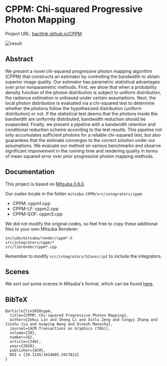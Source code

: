 # CPPM: Chi-squared Progressive Photon Mapping

Project URL: [bactlink.github.io/CPPM](https://bactlink.github.io/CPPM)

![result](https://bactlink.github.io/CPPM/papers_268s3.jpg)

## Abstract
We present a novel chi-squared progressive photon mapping algorithm (CPPM) that constructs an estimator by controlling the bandwidth to obtain superior image quality. Our estimator has parametric statistical advantages over prior nonparametric methods. First, we show that when a probability density function of the photon distribution is subject to uniform distribution, the radiance estimation is unbiased under certain assumptions. Next, the local photon distribution is evaluated via a chi-squared test to determine whether the photons follow the hypothesized distribution (uniform distribution) or not. If the statistical test deems that the photons inside the bandwidth are uniformly distributed, bandwidth reduction should be suspended. Finally, we present a pipeline with a bandwidth retention and conditional reduction scheme according to the test results. This pipeline not only accumulates sufficient photons for a reliable chi-squared test, but also guarantees that the estimate converges to the correct solution under our assumptions. We evaluate our method on various benchmarks and observe significant improvement in the running time and rendering quality in terms of mean squared error over prior progressive photon mapping methods.

## Documentation
This project is based on [Mitsuba 0.6.0](https://github.com/mitsuba-renderer/mitsuba).

Our codes locate in the folder `mitsuba-CPPM/src/integrators/cppm`:
- CPPM: cppm1.cpp
- CPPM-LF: cppm2.cpp
- CPPM-GOF: cppm3.cpp

We did not modify the original codes, so feel free to copy these additional files to your own Mitsuba Renderer:
```
include/mitsuba/render/cppm*.h
src/integrators/cppm/*
src/librender/cppm*.cpp
```
Remember to modify ```src/integrators/SConscript``` to include the integrators.

## Scenes
We sort out some scenes in Mitsuba's format, which can be found [here](https://github.com/bacTlink/mitsuba-CPPM-scenes).

## BibTeX
```
@article{lin2020cppm,
  title={CPPM: Chi-squared Progressive Photon Mapping},
  author={Zehui Lin and Sheng Li and Xinlu Zeng and Congyi Zhang and Jinzhu Jia and Guoping Wang and Dinesh Manocha},
  journal={ACM Transactions on Graphics (TOG)},
  volume={39},
  number={6},
  article={240},
  year={2020},
  publisher={ACM},
  DOI = {10.1145/3414685.3417822}
}
```
